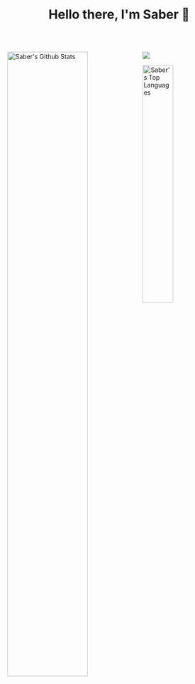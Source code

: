 <p>
  <h1 align="center"><b>Hello there, I'm Saber 👋</b></h1>
</p>
<br>
<br>

![](https://github-profile-summary-cards.vercel.app/api/cards/profile-details?username=saber-khakbiz&theme=github_dark)
  <img align="left" src="https://github-readme-stats.vercel.app/api?username=saber-khakbiz&show_icons=true&theme=merko" alt="Saber's Github Stats" width="60%">
  
<img src="https://github-readme-stats.vercel.app/api/top-langs/?username=saber-khakbiz&layout=compact&theme=merko" width="37%" alt="Saber's Top Languages">


<br>
